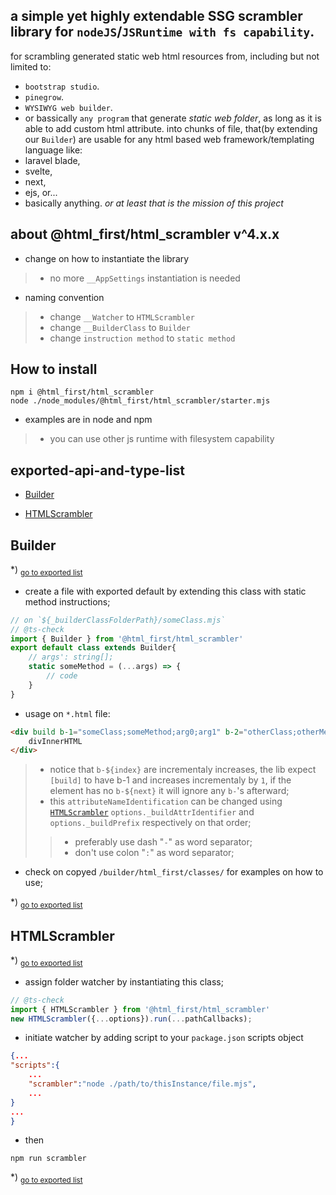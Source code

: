 ## a simple yet highly extendable SSG scrambler library for `nodeJS`/`JSRuntime with fs capability`.
for scrambling generated static web html resources from, including but not limited to:
-   `bootstrap studio`.
-   `pinegrow`.
-   `WYSIWYG web builder`.
-   or bassically `any program` that generate _static web folder_, as long as it is able to add
	custom html attribute.
into chunks of file, that(by extending our `Builder`) are usable for any html based web
framework/templating language like:
-   laravel blade,
-   svelte,
-   next,
-   ejs, or...
-   basically anything.
_or at least that is the mission of this project_
## about @html_first/html_scrambler v^4.x.x
- change on how to instantiate the library
> - no more `__AppSettings` instantiation is needed
- naming convention
> - change `__Watcher` to `HTMLScrambler`
> - change `__BuilderClass` to `Builder`
> - change `instruction method` to `static method`
## How to install
```shell
npm i @html_first/html_scrambler
node ./node_modules/@html_first/html_scrambler/starter.mjs
```
 - examples are in node and npm
 > - you can use other js runtime with filesystem capability


<h2 id="exported-api-and-type-list">exported-api-and-type-list</h2>

- [Builder](#builder)

- [HTMLScrambler](#htmlscrambler)

<h2 id="builder">Builder</h2>

*) <sub>[go to exported list](#exported-api-and-type-list)</sub>

- create a file with exported default by extending this class with static method instructions;```js// on `${_builderClassFolderPath}/someClass.mjs`// @ts-checkimport { Builder } from '@html_first/html_scrambler'export default class extends Builder{	// args': string[];	static someMethod = (...args) => {		// code	}}```- usage on `*.html` file:```html<div build b-1="someClass;someMethod;arg0;arg1" b-2="otherClass;otherMethod;...args">	divInnerHTML</div>```> - notice that `b-${index}` are incrementaly increases, the lib expect `[build]` to have b-1 and increases incrementaly by `1`, if the element has no `b-${next}` it will ignore any `b-`'s afterward;> - this `attributeNameIdentification` can be changed using [`HTMLScrambler`](#htmlscrambler) `options._buildAttrIdentifier` and `options._buildPrefix` respectively on that order;> > - preferably use dash "`-`" as word separator;> > - don't use colon "`:`" as word separator;- check on copyed `/builder/html_first/classes/` for examples on how to use;

*) <sub>[go to exported list](#exported-api-and-type-list)</sub>


<h2 id="htmlscrambler">HTMLScrambler</h2>

*) <sub>[go to exported list](#exported-api-and-type-list)</sub>

- assign folder watcher by instantiating this class;```js// @ts-checkimport { HTMLScrambler } from '@html_first/html_scrambler'new HTMLScrambler({...options}).run(...pathCallbacks);```- initiate watcher by adding script to your `package.json` scripts object```json{..."scripts":{	...	"scrambler":"node ./path/to/thisInstance/file.mjs",	...}...}```- then```shellnpm run scrambler```

*) <sub>[go to exported list](#exported-api-and-type-list)</sub>
